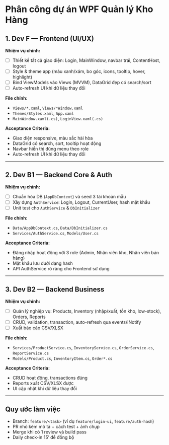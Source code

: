 # Phân công dự án WPF Quản lý Kho Hàng

## 1. Dev F — Frontend (UI/UX)
**Nhiệm vụ chính:**
- [ ] Thiết kế tất cả giao diện: Login, MainWindow, navbar trái, ContentHost, logout
- [ ] Style & theme app (màu xanh/xám, bo góc, icons, tooltip, hover, highlight)
- [ ] Bind ViewModels vào Views (MVVM), DataGrid đẹp có search/sort
- [ ] Auto-refresh UI khi dữ liệu thay đổi

**File chính:**
- `Views/*.xaml`, `Views/*Window.xaml`
- `Themes/Styles.xaml`, `App.xaml`
- `MainWindow.xaml(.cs)`, `LoginView.xaml(.cs)`

**Acceptance Criteria:**
- Giao diện responsive, màu sắc hài hòa
- DataGrid có search, sort, tooltip hoạt động
- Navbar hiển thị đúng menu theo role
- Auto-refresh UI khi dữ liệu thay đổi

---

## 2. Dev B1 — Backend Core & Auth
**Nhiệm vụ chính:**
- [ ] Chuẩn hóa DB (`AppDbContext`) và seed 3 tài khoản mẫu
- [ ] Xây dựng `AuthService`: Login, Logout, CurrentUser, hash mật khẩu
- [ ] Unit test cho `AuthService` & `DbInitializer`

**File chính:**
- `Data/AppDbContext.cs`, `Data/DbInitializer.cs`
- `Services/AuthService.cs`, `Models/User.cs`

**Acceptance Criteria:**
- Đăng nhập hoạt động với 3 role (Admin, Nhân viên kho, Nhân viên bán hàng)
- Mật khẩu lưu dưới dạng hash
- API AuthService rõ ràng cho Frontend sử dụng

---

## 3. Dev B2 — Backend Business
**Nhiệm vụ chính:**
- [ ] Quản lý nghiệp vụ: Products, Inventory (nhập/xuất, tồn kho, low-stock), Orders, Reports
- [ ] CRUD, validation, transaction, auto-refresh qua events/INotify
- [ ] Xuất báo cáo CSV/XLSX

**File chính:**
- `Services/ProductService.cs`, `InventoryService.cs`, `OrderService.cs`, `ReportService.cs`
- `Models/Product.cs`, `InventoryItem.cs`, `Order*.cs`

**Acceptance Criteria:**
- CRUD hoạt động, transactions đúng
- Reports xuất CSV/XLSX được
- UI cập nhật khi dữ liệu thay đổi

---

## Quy ước làm việc
- Branch: `feature/<task>` (ví dụ `feature/login-ui`, `feature/auth-hash`)
- PR nhỏ kèm mô tả + cách test + ảnh chụp
- Merge khi có 1 review và build pass
- Daily check-in 15’ để đồng bộ
